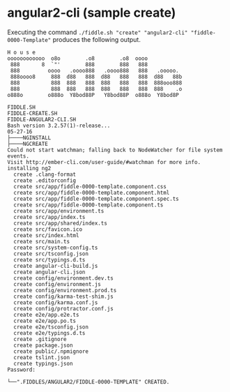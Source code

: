 angular2-cli (sample create)
======

Executing the command `./fiddle.sh "create" "angular2-cli" "fiddle-0000-Template"` produces the following output.

    H o u s e
    oooooooooooo  o8o        .o8        .o8  oooo
     888       8  `"'        888        888   888
     888         oooo   .oooo888   .oooo888   888   .ooooo.
     888oooo8     888  d88   888  d88   888   888  d88   88b
     888          888  888   888  888   888   888  888ooo888
     888          888  888   888  888   888   888  888    .o
    o888o        o888o  Y8bod88P   Y8bod88P  o888o  Y8bod8P
    
    FIDDLE.SH
    FIDDLE-CREATE.SH
    FIDDLE-ANGULAR2-CLI.SH
    Bash version 3.2.57(1)-release...
    05-27-16
    ├────NGINSTALL
    ├────NGCREATE
    Could not start watchman; falling back to NodeWatcher for file system events.
    Visit http://ember-cli.com/user-guide/#watchman for more info.
    installing ng2
      create .clang-format
      create .editorconfig
      create src/app/fiddle-0000-template.component.css
      create src/app/fiddle-0000-template.component.html
      create src/app/fiddle-0000-template.component.spec.ts
      create src/app/fiddle-0000-template.component.ts
      create src/app/environment.ts
      create src/app/index.ts
      create src/app/shared/index.ts
      create src/favicon.ico
      create src/index.html
      create src/main.ts
      create src/system-config.ts
      create src/tsconfig.json
      create src/typings.d.ts
      create angular-cli-build.js
      create angular-cli.json
      create config/environment.dev.ts
      create config/environment.js
      create config/environment.prod.ts
      create config/karma-test-shim.js
      create config/karma.conf.js
      create config/protractor.conf.js
      create e2e/app.e2e.ts
      create e2e/app.po.ts
      create e2e/tsconfig.json
      create e2e/typings.d.ts
      create .gitignore
      create package.json
      create public/.npmignore
      create tslint.json
      create typings.json
    Password:
    
    └──".FIDDLES/ANGULAR2/FIDDLE-0000-TEMPLATE" CREATED.
    
    
    